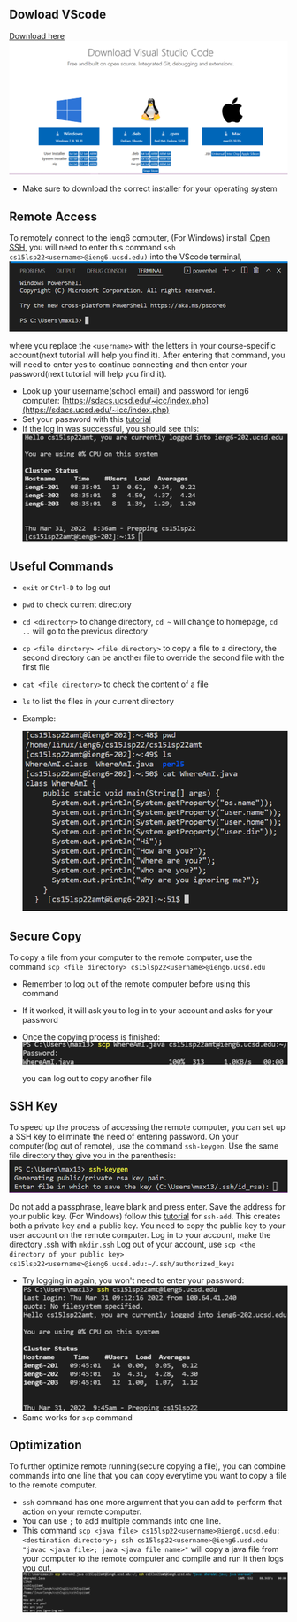 ## Dowload VScode
[Download here](https://code.visualstudio.com/Download)
![VScodeDownload](VScodeDownload.png)
* Make sure to download the correct installer for your operating system

## Remote Access
To remotely connect to the ieng6 computer, (For Windows) install [Open SSH](https://docs.microsoft.com/en-us/windows-server/administration/openssh/openssh_install_firstuse), you will need to enter this command `ssh cs15lsp22<username>@ieng6.ucsd.edu)` into the VScode terminal, ![VScodeTerminal](VScodeTerminal.png)

where you replace the `<username>` with the letters in your course-specific account(next tutorial will help you find it).
After entering that command, you will need to enter yes to continue connecting and then enter your password(next tutorial will help you find it).
* Look up your username(school email) and password for ieng6 computer: [https://sdacs.ucsd.edu/~icc/index.php](https://sdacs.ucsd.edu/~icc/index.php)
* Set your password with this [tutorial](https://cdn-uploads.piazza.com/paste/ktv2gnof3sx5bf/181c3cb053df5cf1ccaf0457f56f12a2e5aa90b139aef8c2ea8fcc590f02fadf/How-to-Reset-your-Password.pdf)
* If the log in was successful, you should see this: ![SSHLogIn](SSHLogIn.png)

## Useful Commands
* `exit` or `Ctrl-D` to log out
* `pwd` to check current directory
* `cd <directory>` to change directory, `cd ~` will change to homepage, `cd ..` will go to the previous directory
* `cp <file dirctory> <file directory>` to copy a file to a directory, the second directory can be another file to override the second file with the first file
* `cat <file directory>` to check the content of a file
* `ls` to list the files in your current directory
* Example: 
  
  ![Commands](Commands.png)

## Secure Copy
To copy a file from your computer to the remote computer, use the command `scp <file directory> cs15lsp22<username>@ieng6.ucsd.edu`
* Remember to log out of the remote computer before using this command
* If it worked, it will ask you to log in to your account and asks for your password
* Once the copying process is finished: ![SCP](SCP.png)
  
  you can log out to copy another file

## SSH Key
To speed up the process of accessing the remote computer, you can set up a SSH key to eliminate the need of entering password.
On your computer(log out of remote), use the command `ssh-keygen`.
Use the same file directory they give you in the parenthesis: ![SSHKey](SSHKey.png)

Do not add a passphrase, leave blank and press enter.
Save the address for your public key.
(For Windows) follow this [tutorial](https://docs.microsoft.com/en-us/windows-server/administration/openssh/openssh_keymanagement#user-key-generation) for `ssh-add`.
This creates both a private key and a public key.
You need to copy the public key to your user account on the remote computer.
Log in to your account, make the directory .ssh with `mkdir.ssh`
Log out of your account, use `scp <the directory of your public key> cs15lsp22<username>@ieng6.ucsd.edu:~/.ssh/authorized_keys`
* Try logging in again, you won't need to enter your password: ![SSHKeyLogIn](SSHKeyLogIn.png)
* Same works for `scp` command

## Optimization
To further optimize remote running(secure copying a file), you can combine commands into one line that you can copy everytime you want to copy a file to the remote computer.
* `ssh` command has one more argument that you can add to perform that action on your remote computer.
* You can use `;` to add multiple commands into one line.
* This command `scp <java file> cs15lsp22<username>@ieng6.ucsd.edu:<destination directory>; ssh cs15lsp22<username>@ieng6.usd.edu "javac <java file>; java <java file name>"` will copy a java file from your computer to the remote computer and compile and run it then logs you out. ![OneLineCommand](OneLineCommand.png)
